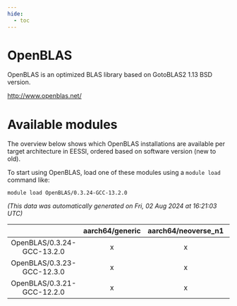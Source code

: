 ```yaml
---
hide:
  - toc
---
```


OpenBLAS
========


OpenBLAS is an optimized BLAS library based on GotoBLAS2 1.13 BSD version.

http://www.openblas.net/
# Available modules


The overview below shows which OpenBLAS installations are available per target architecture in EESSI, ordered based on software version (new to old).

To start using OpenBLAS, load one of these modules using a `module load` command like:

```shell
module load OpenBLAS/0.3.24-GCC-13.2.0
```

*(This data was automatically generated on Fri, 02 Aug 2024 at 16:21:03 UTC)*  

| |aarch64/generic|aarch64/neoverse_n1|aarch64/neoverse_v1|x86_64/generic|x86_64/amd/zen2|x86_64/amd/zen3|x86_64/amd/zen4|x86_64/intel/haswell|x86_64/intel/skylake_avx512|
| :---: | :---: | :---: | :---: | :---: | :---: | :---: | :---: | :---: | :---: |
|OpenBLAS/0.3.24-GCC-13.2.0|x|x|x|x|x|x|x|x|x|
|OpenBLAS/0.3.23-GCC-12.3.0|x|x|x|x|x|x|x|x|x|
|OpenBLAS/0.3.21-GCC-12.2.0|x|x|x|x|x|x|-|x|x|
